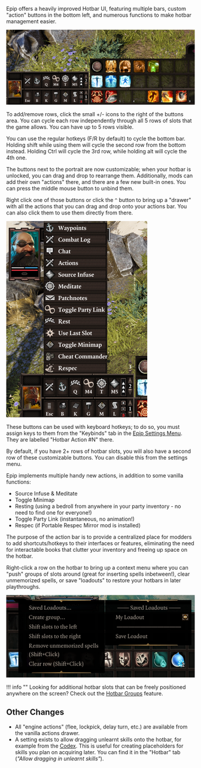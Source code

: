 Epip offers a heavily improved Hotbar UI, featuring multiple bars, custom "action" buttons in the bottom left, and numerous functions to make hotbar management easier.

![Hotbar preview.](img/hotbar/hotbar_extra_slots.png)

To add/remove rows, click the small +/- icons to the right of the buttons area. You can cycle each row independently through all 5 rows of slots that the game allows. You can have up to 5 rows visible.

You can use the regular hotkeys (F/R by default) to cycle the bottom bar. Holding shift while using them will cycle the second row from the bottom instead. Holding Ctrl will cycle the 3rd row, while holding alt will cycle the 4th one.

The buttons next to the portrait are now customizable; when your hotbar is unlocked, you can drag and drop to rearrange them. Additionally, mods can add their own "actions" there, and there are a few new built-in ones. You can press the middle mouse button to unbind them.

Right click one of those buttons or click the `^` button to bring up a "drawer" with all the actions that you can drag and drop onto your actions bar. You can also click them to use them directly from there.

![Hotbar action drawer preview.](img/hotbar/hotbar_actions_drawer.png)

These buttons can be used with keyboard hotkeys; to do so, you must assign keys to them from the "Keybinds" tab in the [Epip Settings Menu](../Features/SettingsMenu.md). They are labelled "Hotbar Action #N" there.

By default, if you have 2+ rows of hotbar slots, you will also have a second row of these customizable buttons. You can disable this from the settings menu.

Epip implements multiple handy new actions, in addition to some vanilla functions:

- Source Infuse & Meditate
- Toggle Minimap
- Resting (using a bedroll from anywhere in your party inventory - no need to find one for everyone!)
- Toggle Party Link (instantaneous, no animation!)
- Respec (if Portable Respec Mirror mod is installed)

The purpose of the action bar is to provide a centralized place for modders to add shortcuts/hotkeys to their interfaces or features, eliminating the need for interactable books that clutter your inventory and freeing up space on the hotbar.

Right-click a row on the hotbar to bring up a context menu where you can "push" groups of slots around (great for inserting spells inbetween!), clear unmemorized spells, or save "loadouts" to restore your hotbars in later playthroughs.

![Hotbar context menu.](img/hotbar/hotbar_context_menu.png)

!!! info ""
    Looking for additional hotbar slots that can be freely positioned anywhere on the screen? Check out the [Hotbar Groups](../Features/HotbarGroups.md) feature.

## Other Changes

- All "engine actions" (flee, lockpick, delay turn, etc.) are available from the vanilla actions drawer.
- A setting exists to allow dragging unlearnt skills onto the hotbar, for example from the [Codex](Codex.md). This is useful for creating placeholders for skills you plan on acquiring later. You can find it in the "Hotbar" tab (*"Allow dragging in unlearnt skills"*).
